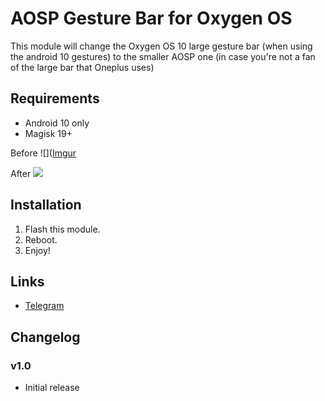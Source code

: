 # AOSP Gesture Bar for Oxygen OS

This module will change the Oxygen OS 10 large gesture bar (when using the android 10 gestures) to the smaller AOSP one (in case you're not a fan of the large bar that Oneplus uses)

## Requirements
- Android 10 only
- Magisk 19+

Before
![]([Imgur](https://imgur.com/vd1i2tW)

After
![](https://i.imgur.com/QAdxCbd.png)





## Installation
1. Flash this module.
2. Reboot.
3. Enjoy!

## Links
- [Telegram](https://t.me/DanGLES3)


## Changelog
### v1.0
- Initial release
